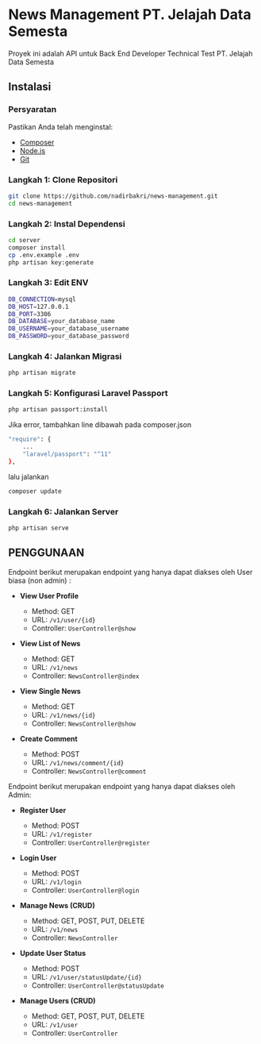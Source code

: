 # News Management PT. Jelajah Data Semesta

Proyek ini adalah API untuk Back End Developer Technical Test PT. Jelajah Data Semesta

## Instalasi

### Persyaratan

Pastikan Anda telah menginstal:

- [Composer](https://getcomposer.org/download/)
- [Node.js](https://nodejs.org/)
- [Git](https://git-scm.com/)

### Langkah 1: Clone Repositori

```bash
git clone https://github.com/nadirbakri/news-management.git
cd news-management
```

### Langkah 2: Instal Dependensi

```bash
cd server
composer install
cp .env.example .env
php artisan key:generate
```

### Langkah 3: Edit ENV

```bash
DB_CONNECTION=mysql
DB_HOST=127.0.0.1
DB_PORT=3306
DB_DATABASE=your_database_name
DB_USERNAME=your_database_username
DB_PASSWORD=your_database_password
```

### Langkah 4: Jalankan Migrasi

```bash
php artisan migrate
```

### Langkah 5: Konfigurasi Laravel Passport

```bash
php artisan passport:install
```

Jika error, tambahkan line dibawah pada composer.json

```bash
"require": {
    ...
    "laravel/passport": "^11"
},
```
lalu jalankan

```bash
composer update
```

### Langkah 6: Jalankan Server

```bash
php artisan serve
```

## PENGGUNAAN

Endpoint berikut merupakan endpoint yang hanya dapat diakses oleh User biasa (non admin) :

- **View User Profile**
  - Method: GET
  - URL: `/v1/user/{id}`
  - Controller: `UserController@show`

- **View List of News**
  - Method: GET
  - URL: `/v1/news`
  - Controller: `NewsController@index`

- **View Single News**
  - Method: GET
  - URL: `/v1/news/{id}`
  - Controller: `NewsController@show`

- **Create Comment**
  - Method: POST
  - URL: `/v1/news/comment/{id}`
  - Controller: `NewsController@comment`

Endpoint berikut merupakan endpoint yang hanya dapat diakses oleh Admin:

- **Register User**
  - Method: POST
  - URL: `/v1/register`
  - Controller: `UserController@register`

- **Login User**
  - Method: POST
  - URL: `/v1/login`
  - Controller: `UserController@login`

- **Manage News (CRUD)**
  - Method: GET, POST, PUT, DELETE
  - URL: `/v1/news`
  - Controller: `NewsController`

- **Update User Status**
  - Method: POST
  - URL: `/v1/user/statusUpdate/{id}`
  - Controller: `UserController@statusUpdate`

- **Manage Users (CRUD)**
  - Method: GET, POST, PUT, DELETE
  - URL: `/v1/user`
  - Controller: `UserController`


